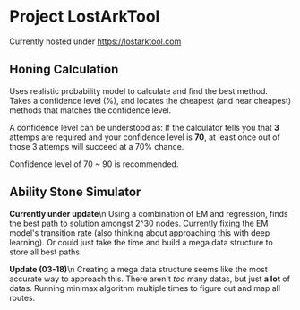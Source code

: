 # Project LostArkTool

Currently hosted under https://lostarktool.com

## Honing Calculation

Uses realistic probability model to calculate and find the best method.
Takes a confidence level (%), and locates the cheapest (and near cheapest) 
methods that matches the confidence level.

A confidence level can be understood as:
If the calculator tells you that **3** attemps are required and your confidence level is **70**,
at least once out of those 3 attemps will succeed at a 70% chance.

Confidence level of 70 ~ 90 is recommended.

## Ability Stone Simulator

**Currently under update**\n
Using a combination of EM and regression, finds the best path to solution amongst 2^30 nodes.
Currently fixing the EM model's transition rate (also thinking about approaching this with deep learning).
Or could just take the time and build a mega data structure to store all best paths.

**Update (03-18)**\n
Creating a mega data structure seems like the most accurate way to approach this.
There aren't *too* many datas, but just **a lot** of datas.
Running minimax algorithm multiple times to figure out and map all routes.